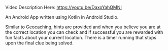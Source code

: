 Video Description Here: https://youtu.be/DaxoYahQMNI

An Android App written using Kotlin in Android Studio.

Similar to Geocaching, hints are provided and when you believe you are at the correct location
you can check and if successful you are rewarded with fun facts about your current location.  There is 
a timer running that stops upon the final clue being solved.
